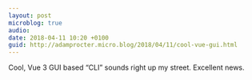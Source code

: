 ```yaml
---
layout: post
microblog: true
audio: 
date: 2018-04-11 10:20 +0100
guid: http://adamprocter.micro.blog/2018/04/11/cool-vue-gui.html
---
```

Cool, Vue 3 GUI based “CLI” sounds right up my street. Excellent news. 
